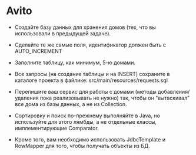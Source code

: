 # Avito
 - Создайте базу данных для хранения домов (тех, что вы использовали в предыдущей задаче).

 - Сделайте те же самые поля, идентификатор должен быть с AUTO_INCREMENT

 - Заполните таблицу, как минимум, 5-ю домами.

 - Все запросы (на создание таблицы и на INSERT) сохраните в каталоге проекта в файлике: src/main/resources/requests.sql

 - Перепишите ваш сервис для работы с домами (методы добавления/удаления пока реализовывать не нужно) так, чтобы он “вытаскивал” все дома из базы данных, а не из Collection.

 - Сортировку и поиск по-прежнему выполняйте в Java, но используйте для этого лямбды, а не отдельные классы, имплементирующие Comparator.

 - Кроме того, вам необходимо использовать JdbcTemplate и RowMapper для того, чтобы получать объекты из БД.
